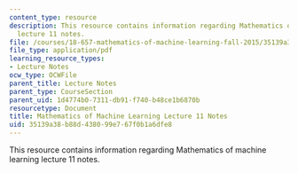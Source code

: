 ```yaml
---
content_type: resource
description: This resource contains information regarding Mathematics of machine learning
  lecture 11 notes.
file: /courses/18-657-mathematics-of-machine-learning-fall-2015/35139a38b88d438099e767f0b1a6dfe8_MIT18_657F15_L11.pdf
file_type: application/pdf
learning_resource_types:
- Lecture Notes
ocw_type: OCWFile
parent_title: Lecture Notes
parent_type: CourseSection
parent_uid: 1d4774b0-7311-db91-f740-b48ce1b6870b
resourcetype: Document
title: Mathematics of Machine Learning Lecture 11 Notes
uid: 35139a38-b88d-4380-99e7-67f0b1a6dfe8
---
```

This resource contains information regarding Mathematics of machine learning lecture 11 notes.

